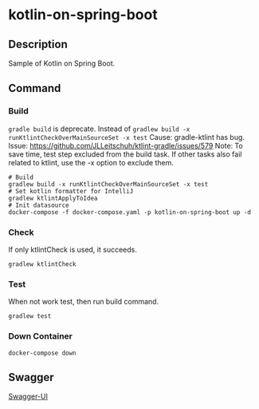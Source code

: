 # kotlin-on-spring-boot

## Description

Sample of Kotlin on Spring Boot.

## Command

### Build

`gradle build` is deprecate. Instead of `gradlew build -x runKtlintCheckOverMainSourceSet -x test`
Cause: gradle-ktlint has bug.
Issue: https://github.com/JLLeitschuh/ktlint-gradle/issues/579
Note:
To save time, test step excluded from the build task.
If other tasks also fail related to ktlint, use the -x option to exclude them.

```shell
# Build
gradlew build -x runKtlintCheckOverMainSourceSet -x test
# Set kotlin formatter for IntelliJ
gradlew ktlintApplyToIdea
# Init datasource
docker-compose -f docker-compose.yaml -p kotlin-on-spring-boot up -d
```

### Check

If only ktlintCheck is used, it succeeds.

```shell
gradlew ktlintCheck
```

### Test

When not work test, then run build command.

```shell
gradlew test
```

### Down Container

```shell
docker-compose down 
```

## Swagger

[Swagger-UI](http://localhost:8080/rami/swagger-ui/index.html)

